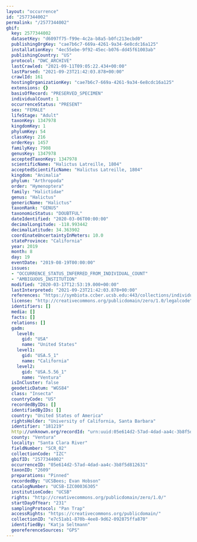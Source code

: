 ```yaml
---
layout: "occurrence"
id: "2577344002"
permalink: "/2577344002"
gbif:
  key: 2577344002
  datasetKey: "d6097f75-f99e-4c2a-b8a5-b0fc213ecbd0"
  publishingOrgKey: "cae7b6c7-669a-4261-9a34-6e8cdc16a125"
  installationKey: "4ec55ebe-9f92-45ec-b076-dd45f61003ab"
  publishingCountry: "US"
  protocol: "DWC_ARCHIVE"
  lastCrawled: "2021-09-11T09:05:22.434+00:00"
  lastParsed: "2021-09-23T21:42:03.878+00:00"
  crawlId: 161
  hostingOrganizationKey: "cae7b6c7-669a-4261-9a34-6e8cdc16a125"
  extensions: {}
  basisOfRecord: "PRESERVED_SPECIMEN"
  individualCount: 1
  occurrenceStatus: "PRESENT"
  sex: "FEMALE"
  lifeStage: "Adult"
  taxonKey: 1347978
  kingdomKey: 1
  phylumKey: 54
  classKey: 216
  orderKey: 1457
  familyKey: 7908
  genusKey: 1347978
  acceptedTaxonKey: 1347978
  scientificName: "Halictus Latreille, 1804"
  acceptedScientificName: "Halictus Latreille, 1804"
  kingdom: "Animalia"
  phylum: "Arthropoda"
  order: "Hymenoptera"
  family: "Halictidae"
  genus: "Halictus"
  genericName: "Halictus"
  taxonRank: "GENUS"
  taxonomicStatus: "DOUBTFUL"
  dateIdentified: "2020-03-06T00:00:00"
  decimalLongitude: -118.993442
  decimalLatitude: 34.363902
  coordinateUncertaintyInMeters: 10.0
  stateProvince: "California"
  year: 2019
  month: 8
  day: 19
  eventDate: "2019-08-19T00:00:00"
  issues:
  - "OCCURRENCE_STATUS_INFERRED_FROM_INDIVIDUAL_COUNT"
  - "AMBIGUOUS_INSTITUTION"
  modified: "2020-03-17T12:53:19.000+00:00"
  lastInterpreted: "2021-09-23T21:42:03.878+00:00"
  references: "https://symbiota.ccber.ucsb.edu:443/collections/individual/index.php?occid=181219"
  license: "http://creativecommons.org/publicdomain/zero/1.0/legalcode"
  identifiers: []
  media: []
  facts: []
  relations: []
  gadm:
    level0:
      gid: "USA"
      name: "United States"
    level1:
      gid: "USA.5_1"
      name: "California"
    level2:
      gid: "USA.5.56_1"
      name: "Ventura"
  isInCluster: false
  geodeticDatum: "WGS84"
  class: "Insecta"
  countryCode: "US"
  recordedByIDs: []
  identifiedByIDs: []
  country: "United States of America"
  rightsHolder: "University of California, Santa Barbara"
  identifier: "181219"
  http://unknown.org/recordId: "urn:uuid:05e614d2-57ad-4dad-aa4c-3b8f5d812631"
  county: "Ventura"
  locality: "Santa Clara River"
  fieldNumber: "SCR_02"
  collectionCode: "IZC"
  gbifID: "2577344002"
  occurrenceID: "05e614d2-57ad-4dad-aa4c-3b8f5d812631"
  taxonID: "2609"
  preparations: "Pinned"
  recordedBy: "UCSBees; Evan Hobson"
  catalogNumber: "UCSB-IZC00036305"
  institutionCode: "UCSB"
  rights: "http://creativecommons.org/publicdomain/zero/1.0/"
  startDayOfYear: "231"
  samplingProtocol: "Pan Trap"
  accessRights: "https://creativecommons.org/publicdomain/"
  collectionID: "e7c51ab1-870b-4ee8-9d62-092875ffa870"
  identifiedBy: "Katja Seltmann"
  georeferenceSources: "GPS"
---
```

